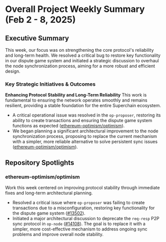 # Overall Project Weekly Summary (Feb 2 - 8, 2025)

## Executive Summary
This week, our focus was on strengthening the core protocol's reliability and long-term health. We resolved a critical bug to restore key functionality in our dispute game system and initiated a strategic discussion to overhaul the node synchronization process, aiming for a more robust and efficient design.

### Key Strategic Initiatives & Outcomes

**Enhancing Protocol Stability and Long-Term Reliability**
This work is fundamental to ensuring the network operates smoothly and remains resilient, providing a stable foundation for the entire Superchain ecosystem.
-   A critical operational issue was resolved in the `op-proposer`, restoring its ability to create transactions and ensuring the dispute game system functions as expected ([ethereum-optimism/optimism](https://github.com/ethereum-optimism/optimism)).
-   We began planning a significant architectural improvement to the node synchronization process, proposing to replace the current mechanism with a simpler, more reliable alternative to solve persistent sync issues ([ethereum-optimism/optimism](https://github.com/ethereum-optimism/optimism)).

## Repository Spotlights

### ethereum-optimism/optimism
Work this week centered on improving protocol stability through immediate fixes and long-term architectural planning.
-   Resolved a critical issue where `op-proposer` was failing to create transactions due to a misconfiguration, restoring key functionality for the dispute game system ([#13502](https://github.com/ethereum-optimism/optimism/issues/13502)).
-   Initiated a major architectural discussion to deprecate the `req-resp` P2P sync protocol in `op-node` ([#14108](https://github.com/ethereum-optimism/optimism/issues/14108)). The goal is to replace it with a simpler, more cost-effective mechanism to address ongoing sync problems and improve overall node stability.